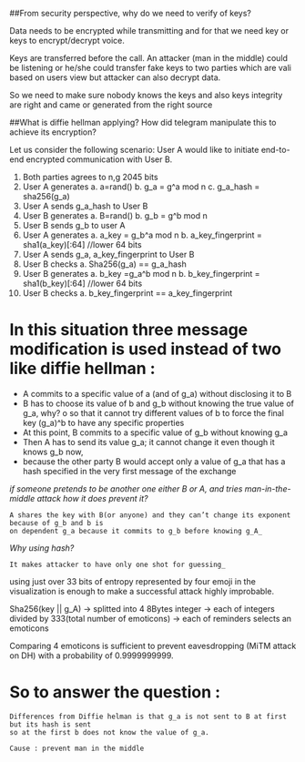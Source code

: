 ##From security perspective, why do we need to verify of keys?

Data needs to be encrypted while transmitting and for that we need key or keys to encrypt/decrypt
voice.

Keys are transferred before the call. An attacker (man in the middle) could be listening or he/she could
transfer fake keys to two parties which are vali based on users view but attacker can also decrypt data.

So we need to make sure nobody knows the keys and also keys integrity are right and came or
generated from the right source

##What is diffie hellman applying? How did telegram manipulate this to achieve its encryption?

Let us consider the following scenario: User A would like to initiate end-to-end encrypted
communication with User B.

1. Both parties agrees to n,g 2045 bits
2. User A generates
    a. a=rand()
    b. g_a = g^a mod n
    c. g_a_hash = sha256(g_a)
3. User A sends g_a_hash to User B
4. User B generates
    a. B=rand()
    b. g_b = g^b mod n
5. User B sends g_b to user A
6. User A generates
    a. a_key = g_b^a mod n
    b. a_key_fingerprint = sha1(a_key)[:64] //lower 64 bits
7. User A sends g_a, a_key_fingerprint to User B
8. User B checks
    a. Sha256(g_a) == g_a_hash
9. User B generates
    a. b_key =g_a^b mod n
    b. b_key_fingerprint = sha1(b_key)[:64] //lower 64 bits
10. User B checks
    a. b_key_fingerprint == a_key_fingerprint


# In this situation three message modification is used instead of two like diffie hellman :

- A commits to a specific value of a (and of g_a) without disclosing it
    to B
- B has to choose its value of b and g_b without knowing the true value
    of g_a, why?
       o so that it cannot try different values of b to force the final
          key (g_a)^b to have any specific properties
- At this point, B commits to a specific value of g_b without
    knowing g_a
- Then A has to send its value g_a; it cannot change it even though it
    knows g_b now,
- because the other party B would accept only a value of g_a that has a
    hash specified in the very first message of the exchange

_if someone pretends to be another one either B or A, and tries man-in-the-middle attack how it does
prevent it?_

    A shares the key with B(or anyone) and they can’t change its exponent because of g_b and b is
    on dependent g_a because it commits to g_b before knowing g_A_

_Why using hash?_

    It makes attacker to have only one shot for guessing_

using just over 33 bits of entropy represented by four emoji in the visualization is enough
to make a successful attack highly improbable.

Sha256(key || g_A) -> splitted into 4 8Bytes integer -> each of integers divided by
333(total number of emoticons) -> each of reminders selects an emoticons

Comparing 4 emoticons is sufficient to prevent eavesdropping (MiTM attack on DH) with a
probability of 0.9999999999.

# So to answer the question :


    Differences from Diffie helman is that g_a is not sent to B at first but its hash is sent
    so at the first b does not know the value of g_a.
    
    Cause : prevent man in the middle


